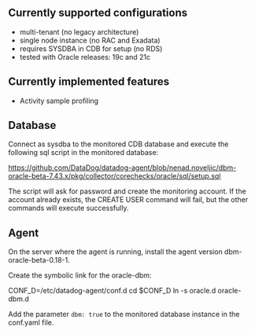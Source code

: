 Currently supported configurations
----------------------------------
- multi-tenant (no legacy architecture)
- single node instance (no RAC and Exadata)
- requires SYSDBA in CDB for setup (no RDS)
- tested with Oracle releases: 19c and 21c

Currently implemented features
------------------------------
- Activity sample profiling

Database
--------
Connect as sysdba to the monitored CDB database and execute the following sql script in the monitored database:

https://github.com/DataDog/datadog-agent/blob/nenad.noveljic/dbm-oracle-beta-7.43.x/pkg/collector/corechecks/oracle/sql/setup.sql

The script will ask for password and create the monitoring account. If the account already exists, the CREATE USER command will fail, but the other commands will execute successfully.

Agent
-----
On the server where the agent is running, install the agent version dbm-oracle-beta-0.18-1.

Create the symbolic link for the oracle-dbm:

CONF_D=/etc/datadog-agent/conf.d
cd $CONF_D
ln -s oracle.d oracle-dbm.d

Add the parameter `dbm: true` to the monitored database instance in the conf.yaml file.
